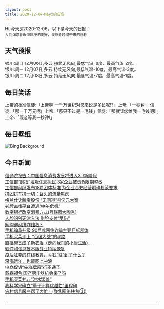 ```yaml
---
layout: post
title: 2020-12-06-Mayx的日报
---
```


Hi,今天是2020-12-06，以下是今天的日报：<br><small>
人们渴求着永恒赋予的美好，畏惧着时间带来的衰老</small><!--more-->
## 天气预报
银川:周日 12月06日,多云 持续无风向,最低气温-8度，最高气温-2度。<br>银川:周一 12月07日,多云 持续无风向,最低气温-10度，最高气温-3度。<br>银川:周二 12月08日,多云 持续无风向,最低气温-7度，最高气温-1度。
## 每日笑话
上帝的标准信徒:「上帝啊!一千万世纪对您来说是多长呢!?」上帝:「一秒钟!」信徒:「那一千万元呢」上帝:「那只不过是一毛钱」信徒:「那就请您给我一毛钱吧!!」上帝:「再这等我一秒钟!」
## 每日壁纸
![Bing Background](https://cn.bing.com/th?id=OHR.BenasqueValley_EN-US1614880060_1920x1080.jpg&rf=LaDigue_1920x1080.jpg&pid=hp "The village of Benasque, Huesca, Spain (© Miscellaneoustock/Alamy)")
## 今日新闻

[信通院报告：中国信息消费发展将进入3.0新阶段](http://it.people.com.cn/n1/2020/1204/c1009-31955991.html)   
[工信部“剑指”垃圾信息扰民 3家企业被责令限期整改](http://it.people.com.cn/n1/2020/1204/c1009-31955810.html)   
[工信部组织发布18项团体标准 为企业合规经营明确规范要求](http://it.people.com.cn/n1/2020/1204/c1009-31955685.html)   
[拼团拼车拼一切：巨头的流量焦虑](http://it.people.com.cn/n1/2020/1204/c1009-31954903.html)   
[格兰仕诉新宝股份 “无间道”引亿元大案](http://it.people.com.cn/n1/2020/1204/c1009-31954831.html)   
[老牌直播平台遭遇“中年危机”](http://it.people.com.cn/n1/2020/1204/c1009-31954896.html)   
[数字银行改变消费方式(互联网大咖秀)](http://it.people.com.cn/n1/2020/1204/c1009-31955001.html)   
[人脸识别天津入法 刷脸支付“受伤”](http://it.people.com.cn/n1/2020/1204/c1009-31954893.html)   
[网购遇纠纷咋维权？](http://it.people.com.cn/n1/2020/1204/c1009-31955000.html)   
[手机骗局升级 90后成网络诈骗主要目标群体](http://it.people.com.cn/n1/2020/1204/c1009-31954848.html)   
[手机买菜走上 “百团大战”的老路](http://it.people.com.cn/n1/2020/1204/c1009-31954857.html)   
[直播带货成了新农活（走向我们的小康生活）](http://it.people.com.cn/n1/2020/1204/c1009-31954998.html)   
[软件和信息技术服务业持续恢复](http://it.people.com.cn/n1/2020/1204/c1009-31954972.html)   
[疫后狂奔的在线教育，亏钱“赚”到了什么？](http://it.people.com.cn/n1/2020/1204/c1009-31954839.html)   
[深海远洋，也能网上冲浪](http://it.people.com.cn/n1/2020/1204/c1009-31954961.html)   
[电商促销“先涨后降”行不通了](http://it.people.com.cn/n1/2020/1204/c1009-31954836.html)   
[戴森褪色 国产吸尘器机会来了吗](http://it.people.com.cn/n1/2020/1204/c1009-31954911.html)   
[手机买菜并非“洪水猛兽”](http://it.people.com.cn/n1/2020/1204/c1009-31954827.html)   
[我科学家确立“量子计算优越性”里程碑](http://it.people.com.cn/n1/2020/1204/c1009-31954748.html)   
[农村信息服务帮了大忙！(聚焦网络扶贫③)](http://it.people.com.cn/n1/2020/1204/c1009-31954999.html)   
<br />

***

<small></small>
